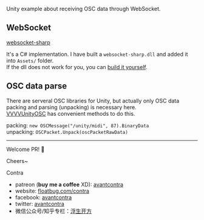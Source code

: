 Unity example about receiving OSC data through WebSocket.

## WebSocket

[websocket-sharp](https://github.com/sta/websocket-sharp)

It's a C# implementation. I have built a `websocket-sharp.dll` and added it into `Assets/` folder.    
If the dll does not work for you, you can [build it yourself](https://github.com/sta/websocket-sharp#self-build).


## OSC data parse

There are serveral OSC libraries for Unity, but actually only OSC data packing and parsing (unpacking) is necessary here.   
[VVVVUnityOSC](https://github.com/frankiezafe/VVVVUnityOSC) has convenient methods to do this.

packing: `new OSCMessage("/unity/midi", 87).BinaryData`    
unpacking: `OSCPacket.Unpack(oscPacketRawData)`


-----
Welcome PR! 👏

Cheers~

Contra

- patreon (**buy me a coffee** XD): [avantcontra](https://www.patreon.com/avantcontra)
- website: [floatbug.com/contra](https://www.floatbug.com/contra)
- facebook: [avantcontra](https://facebook.com/avantcontra)
- twitter: [avantcontra](https://twitter.com/avantcontra)
- 微信公众号/知乎专栏：[浮生开方](https://zhuanlan.zhihu.com/floatlab)
